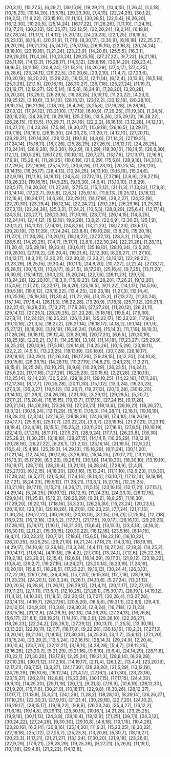 [20,3,11],
[15,27,5],
[6,29,7],
[30,15,9],
[19,29,21],
[10,4,15],
[1,26,4],
[1,5,18],
[10,15,23],
[10,14,20],
[3,5,18],
[29,23,30],
[7,4,10],
[22,24,29],
[30,1,2],
[19,2,5],
[11,9,22],
[23,15,10],
[11,11,10],
[30,28,5],
[22,5,4],
[6,26,20],
[16,12,30],
[10,20,5],
[25,14,24],
[16,17,22],
[11,28,26],
[1,11,10],
[1,24,15],
[13,17,21],
[30,3,13],
[20,25,17],
[22,12,5],
[22,20,24],
[9,2,14],
[6,18,8],
[27,28,24],
[11,17,1],
[1,4,12],
[5,20,13],
[24,23,23],
[22,1,25],
[18,19,5],
[5,23,13],
[8,16,4],
[20,21,9],
[1,7,11],
[8,30,17],
[3,30,9],
[6,16,18],
[22,25,27],
[9,20,26],
[16,21,23],
[5,24,17],
[15,17,15],
[26,15,10],
[22,16,3],
[20,24,24],
[8,18,10],
[23,19,16],
[1,21,24],
[23,23,9],
[14,20,6],
[25,5,5],
[16,3,1],
[29,29,20],
[11,4,26],
[10,23,24],
[29,25,16],
[27,27,22],
[9,7,22],
[6,21,18],
[25,11,19],
[14,13,3],
[15,28,17],
[14,3,12],
[29,8,19],
[30,14,20],
[20,23,4],
[8,16,5],
[4,11,18],
[20,8,24],
[21,13,21],
[14,26,29],
[27,4,17],
[27,4,25],
[5,28,6],
[23,24,11],
[29,22,5],
[30,20,6],
[23,2,10],
[11,4,7],
[27,23,6],
[10,20,19],
[8,20,22],
[5,29,22],
[16,13,2],
[2,11,14],
[6,12,4],
[3,13,6],
[16,5,18],
[25,3,28],
[21,1,5],
[20,16,19],
[28,30,27],
[26,7,18],
[25,27,24],
[11,19,7],
[21,19,17],
[2,12,27],
[20,5,14],
[8,5,8],
[6,24,8],
[7,28,20],
[3,20,28],
[5,20,30],
[13,29,1],
[26,29,5],
[19,28,25],
[5,19,11],
[11,20,22],
[4,23,1],
[19,25,12],
[3,10,6],
[3,14,10],
[28,16,12],
[23,12,2],
[23,12,19],
[20,28,10],
[9,10,25],
[16,21,16],
[1,18,20],
[9,4,26],
[3,25,8],
[17,16,28],
[9,28,16],
[27,3,12],
[17,24,12],
[13,21,10],
[7,17,13],
[6,10,9],
[7,29,25],
[11,19,30],
[1,24,5],
[20,16,23],
[24,28,21],
[6,29,19],
[25,2,19],
[12,5,26],
[25,29,12],
[16,28,22],
[26,26,15],
[9,13,5],
[10,29,7],
[1,24,16],
[22,2,2],
[6,16,13],
[3,12,28],
[4,12,13],
[14,27,21],
[14,23,26],
[7,5,18],
[8,30,27],
[15,9,18],
[26,16,5],
[3,29,17],
[19,7,18],
[16,18,1],
[26,15,30],
[24,30,21],
[13,20,7],
[4,12,10],
[27,20,11],
[28,29,21],
[20,14,30],
[28,12,3],
[19,1,8],
[4,8,6],
[21,14,2],
[27,19,21],
[17,24,14],
[15,18,11],
[18,7,26],
[25,28,29],
[27,26,9],
[18,12,17],
[24,28,25],
[13,24,14],
[26,9,28],
[9,3,30],
[9,2,9],
[8,1,29],
[18,30,10],
[18,14,5],
[26,8,30],
[12,1,1],
[30,5,28],
[26,17,21],
[10,10,10],
[20,7,27],
[13,17,6],
[21,13,17],
[2,16,8],
[7,9,9],
[15,26,4],
[11,28,25],
[10,6,19],
[21,6,29],
[15,5,6],
[28,9,16],
[14,3,10],
[12,29,5],
[22,19,19],
[25,15,22],
[30,6,28],
[11,23,13],
[20,25,14],
[26,1,13],
[6,14,15],
[16,25,17],
[28,4,13],
[10,24,25],
[4,13,10],
[9,15,16],
[15,24,6],
[22,9,19],
[11,11,8],
[4,19,12],
[24,5,4],
[27,12,13],
[7,27,16],
[2,6,9],
[29,27,15],
[18,26,23],
[19,16,15],
[14,5,25],
[9,16,30],
[4,6,4],
[13,10,10],
[1,8,29],
[23,5,17],
[19,20,20],
[11,27,24],
[27,15,5],
[15,11,12],
[21,11,3],
[1,13,22],
[17,8,8],
[13,14,14],
[17,22,7],
[9,5,8],
[2,6,3],
[25,9,15],
[11,8,13],
[9,25,12],
[3,16,12],
[12,16,8],
[16,24,17],
[4,6,26],
[22,29,11],
[14,17,19],
[28,2,27],
[24,22,19],
[22,20,30],
[23,28,4],
[16,12,14],
[22,24,22],
[29,1,28],
[26,29,16],
[3,25,30],
[27,3,13],
[22,24,26],
[25,3,2],
[7,24,2],
[10,5,3],
[28,8,29],
[25,6,4],
[12,17,14],
[24,3,5],
[23,27,7],
[26,23,30],
[11,10,19],
[23,7,11],
[26,14,15],
[14,3,25],
[12,24,14],
[2,14,12],
[9,12,16],
[9,2,28],
[3,8,2],
[22,6,9],
[2,30,2],
[25,1,9],
[20,11,2],
[14,11,12],
[7,14,12],
[24,8,26],
[13,21,23],
[18,17,23],
[13,6,17],
[20,20,19],
[13,17,29],
[7,24,24],
[23,8,6],
[19,10,28],
[3,8,21],
[15,20,18],
[11,27,1],
[11,24,28],
[13,20,11],
[18,19,22],
[27,22,12],
[28,3,2],
[13,4,29],
[26,5,6],
[14,29,25],
[7,4,7],
[5,17,7],
[2,8,1],
[22,30,24],
[22,21,28],
[1,28,13],
[11,20,4],
[25,29,19],
[9,23,4],
[30,6,11],
[25,18,10],
[28,10,24],
[3,5,20],
[19,28,10],
[27,19,2],
[26,20,4],
[19,21,6],
[2,12,30],
[8,26,27],
[11,27,10],
[14,13,17],
[4,3,21],
[2,20,21],
[22,30,3],
[2,23,2],
[3,16,12],
[22,28,22],
[3,23,29],
[8,25,15],
[9,30,4],
[10,11,1],
[24,8,20],
[10,7,27],
[7,22,4],
[27,13,17],
[5,28,5],
[30,15,13],
[10,8,17],
[8,21,5],
[8,17,26],
[25,16,4],
[9,7,25],
[13,11,20],
[6,30,9],
[15,14,12],
[30,1,23],
[5,20,24],
[22,7,6],
[26,11,23],
[29,7,5],
[13,24,28],
[22,20,10],
[18,3,1],
[15,19,23],
[28,28,20],
[7,26,2],
[9,12,20],
[15,4,6],
[1,17,21],
[3,22,17],
[9,4,20],
[25,19,5],
[9,11,22],
[14,1,17],
[14,5,16],
[30,5,18],
[19,6,12],
[28,16,22],
[13,4,25],
[29,23,18],
[1,27,3],
[12,14,4],
[10,25,19],
[15,19,30],
[11,30,4],
[11,22,26],
[13,25,2],
[17,13,27],
[11,30,24],
[15,1,14],
[17,18,4],
[26,11,3],
[16,22,28],
[13,20,9],
[1,18,3],
[25,11,12],
[20,21,1],
[22,27,4],
[8,28,23],
[7,13,27],
[17,9,26],
[27,27,20],
[11,20,12],
[26,21,11],
[29,14,12],
[27,25,1],
[28,29,25],
[21,23,28],
[5,18,18],
[19,5,4],
[7,6,30],
[27,8,11],
[12,24,12],
[16,25,22],
[26,11,29],
[25,22,17],
[15,23,23],
[17,9,6],
[30,10,16],
[21,3,5],
[18,27,2],
[28,21,14],
[16,18,17],
[4,18,2],
[9,1,14],
[9,1,9],
[5,27,12],
[8,16,30],
[3,19,19],
[16,26,24],
[1,6,9],
[15,14,3],
[11,7,19],
[8,19,3],
[17,26,26],
[6,18,11],
[19,12,4],
[29,20,16],
[20,17,23],
[6,6,5],
[20,30,19],
[18,25,18],
[2,26,2],
[3,1,1],
[14,25,18],
[3,1,6],
[11,14,18],
[17,23,27],
[25,29,9],
[6,25,20],
[20,10,9],
[17,5,18],
[29,14,8],
[14,25,26],
[10,15,29],
[23,19,11],
[22,2,2],
[4,5,5],
[13,23,25],
[19,13,19],
[20,18,6],
[30,7,28],
[26,18,17],
[29,18,10],
[30,29,1],
[12,26,24],
[18,17,26],
[29,28,15],
[3,12,20],
[24,10,8],
[30,15,6],
[28,23,15],
[14,28,11],
[10,27,19],
[14,8,21],
[24,1,23],
[1,3,27],
[6,15,6],
[8,25,26],
[13,10,25],
[6,9,8],
[10,29,29],
[26,23,5],
[14,24,1],
[25,6,22],
[17,11,18],
[1,27,26],
[18,25,23],
[20,15,6],
[2,21,28],
[2,10,13],
[12,25,14],
[2,14,23],
[30,5,23],
[29,19,21],
[29,10,25],
[14,22,16],
[17,11,26],
[12,17,30],
[8,17,7],
[20,25,28],
[20,11,30],
[15,1,12],
[13,3,24],
[16,23,23],
[27,3,3],
[26,3,27],
[18,5,12],
[12,26,7],
[19,27,12],
[20,10,28],
[30,12,25],
[3,14,10],
[21,26,1],
[24,26,26],
[7,21,30],
[3,29,12],
[29,28,5],
[5,20,7],
[27,11,2],
[15,20,4],
[16,15,15],
[19,13,7],
[7,17,15],
[27,24,15],
[9,17,28],
[20,21,14],
[14,29,29],
[23,26,13],
[27,23,21],
[18,13,6],
[26,16,21],
[18,26,27],
[9,3,12],
[30,18,24],
[12,11,29],
[5,15,1],
[1,16,3],
[14,28,11],
[2,18,1],
[19,18,19],
[18,28,21],
[2,3,14],
[22,16,5],
[28,18,28],
[24,16,18],
[7,4,10],
[19,26,19],
[24,17,7],
[25,9,6],
[25,17,7],
[20,22,20],
[3,3,7],
[23,19,15],
[21,27,21],
[1,23,11],
[9,19,4],
[22,4,18],
[6,15,5],
[15,25,2],
[23,11,20],
[27,16,6],
[27,8,5],
[10,10,19],
[22,14,1],
[7,1,29],
[8,11,17],
[27,9,27],
[28,9,24],
[17,7,3],
[26,23,8],
[7,6,30],
[25,28,2],
[1,30,25],
[3,18,18],
[28,27,15],
[14,14,1],
[10,25,29],
[18,12,9],
[20,28,16],
[26,27,22],
[8,26,1],
[21,2,12],
[25,16,14],
[21,19,5],
[12,9,22],
[16,5,4],
[5,4,16],
[25,29,3],
[4,29,13],
[15,16,29],
[8,11,24],
[30,11,20],
[17,21,14],
[12,24,10],
[10,12,6],
[3,26,30],
[15,14,25],
[20,12,21],
[13,11,16],
[15,13,3],
[5,17,29],
[6,3,23],
[9,26,11],
[30,1,8],
[14,10,30],
[18,30,10],
[13,19,19],
[16,19,17],
[28,7,10],
[28,29,4],
[3,21,10],
[4,28,24],
[7,28,9],
[2,4,9],
[25,27,13],
[6,12,15],
[4,18,20],
[20,1,16],
[5,13,24],
[11,11,10],
[12,9,23],
[1,9,30],
[17,28,24],
[9,5,27],
[21,15,16],
[17,4,14],
[8,14,4],
[13,10,7],
[17,12,14],
[9,19,19],
[2,7,21],
[8,24,23],
[19,5,12],
[11,23,21],
[13,3,1],
[5,27,15],
[12,25,25],
[13,21,16],
[9,17,11],
[1,15,21],
[4,26,17],
[11,5,15],
[23,10,15],
[12,17,21],
[27,15,1],
[4,29,14],
[5,24,25],
[10,10,12],
[18,12,9],
[11,24,23],
[24,23,3],
[28,12,15],
[29,9,14],
[11,25,8],
[5,12,2],
[26,26,29],
[9,21,2],
[8,8,25],
[1,16,30],
[17,29,20],
[9,22,13],
[7,18,16],
[3,3,23],
[26,25,30],
[15,23,24],
[20,23,5],
[20,16,10],
[23,7,8],
[20,18,26],
[8,27,6],
[30,23,23],
[7,7,24],
[21,11,15],
[1,30,25],
[26,27,22],
[30,28,13],
[20,13,13],
[3,1,15],
[16,7,1],
[7,25,15],
[12,7,18],
[16,9,23],
[16,12,18],
[29,5,2],
[17,7,7],
[21,17,5],
[9,9,17],
[26,16,10],
[29,29,23],
[17,26,10],
[5,19,17],
[1,10,1],
[14,21,20],
[13,6,4],
[13,13,3],
[23,4,18],
[4,16,3],
[16,30,11],
[2,11,2],
[15,30,15],
[20,30,22],
[18,12,16],
[23,5,16],
[6,14,15],
[9,4,11],
[30,23,21],
[20,7,12],
[7,18,6],
[15,6,5],
[18,22,19],
[16,10,22],
[26,20,25],
[9,25,25],
[29,21,10],
[9,21,24],
[7,18,21],
[14,3,15],
[18,19,19],
[4,29,17],
[14,10,9],
[2,26,14],
[13,3,24],
[4,4,17],
[6,27,24],
[2,18,3],
[14,25,2],
[30,14,17],
[11,6,14],
[4,10,18],
[15,4,2],
[27,7,10],
[13,24,1],
[7,12,6],
[25,22,26],
[19,2,18],
[23,29,2],
[2,15,4],
[12,6,9],
[16,14,29],
[9,17,3],
[21,9,12],
[23,18,22],
[10,8,4],
[29,2,7],
[19,27,15],
[4,24,27],
[25,20,14],
[8,23,19],
[1,24,19],
[6,20,10],
[15,8,5],
[18,28,5],
[17,23,22],
[9,16,13],
[30,24,4],
[26,3,13],
[12,22,18],
[29,17,29],
[26,4,16],
[15,7,20],
[9,15,30],
[12,7,18],
[28,19,18],
[11,23,23],
[24,20,1],
[20,3,24],
[1,26,1],
[14,10,6],
[5,27,24],
[13,21,12],
[20,20,5],
[6,28,9],
[11,26,11],
[26,29,12],
[21,4,11],
[20,11,17],
[22,27,20],
[19,11,21],
[2,11,11],
[13,5,7],
[12,10,25],
[21,28,1],
[15,30,17],
[28,19,1],
[4,19,12],
[11,4,12],
[4,10,30],
[11,18,5],
[22,20,12],
[3,7,27],
[20,26,4],
[13,27,26],
[23,14,13],
[4,19,7],
[26,27,16],
[20,5,20],
[18,5,8],
[19,21,1],
[22,8,1],
[29,4,1],
[24,10,15],
[24,9,20],
[10,3,8],
[29,30,3],
[2,8,24],
[16,7,18],
[2,11,23],
[23,15,16],
[21,12,6],
[24,28,9],
[6,1,13],
[14,29,20],
[27,24,13],
[16,26,8],
[5,6,17],
[21,8,1],
[28,19,21],
[1,14,16],
[18,2,9],
[29,28,10],
[22,26,27],
[18,26,23],
[22,24,2],
[28,26,1],
[27,29,12],
[30,13,11],
[1,25,5],
[13,30,18],
[3,13,22],
[22,10,11],
[2,7,7],
[18,17,8],
[9,22,26],
[30,18,16],
[10,2,3],
[7,27,13],
[3,20,16],
[9,21,16],
[1,18,15],
[21,30,30],
[4,25,23],
[3,11,7],
[5,6,12],
[27,1,20],
[13,15,24],
[23,29,2],
[13,5,24],
[22,16,15],
[28,14,3],
[29,24,9],
[2,20,4],
[30,10,4],
[23,7,20],
[22,12,21],
[3,19,11],
[4,28,28],
[5,4,7],
[28,12,25],
[2,16,26],
[23,20,7],
[5,21,29],
[9,21,16],
[9,6,10],
[9,6,4],
[24,14,29],
[28,11,6],
[10,22,1],
[21,30,20],
[13,17,8],
[2,25,24],
[19,21,3],
[28,8,14],
[6,29,28],
[27,10,28],
[30,11,12],
[17,2,10],
[14,19,17],
[2,11,4],
[26,1,2],
[13,4,4],
[23,20,18],
[2,17,21],
[28,7,15],
[3,3,27],
[24,17,30],
[28,28,20],
[21,5,29],
[13,12,19],
[24,29,29],
[19,10,6],
[19,12,14],
[21,4,17],
[27,16,1],
[4,17,30],
[23,23,18],
[23,15,27],
[26,2,11],
[12,8,8],
[15,23,26],
[30,17,15],
[17,17,15],
[24,4,30],
[9,9,10],
[14,25,20],
[25,11,19],
[20,7,1],
[9,21,3],
[7,19,9],
[10,6,19],
[26,12,30],
[21,9,20],
[15,11,6],
[30,21,9],
[10,18,17],
[22,9,8],
[8,30,26],
[28,12,27],
[17,17,7],
[11,13,8],
[5,3,21],
[24,1,29],
[1,28,2],
[18,28,10],
[8,29,14],
[26,26,27],
[17,10,25],
[22,30,3],
[27,9,13],
[21,21,4],
[30,29,16],
[22,7,20],
[24,10,2],
[16,29,17],
[28,15,17],
[19,19,22],
[9,8,6],
[26,23,24],
[25,4,27],
[16,12,2],
[11,6,18],
[19,14,8],
[9,29,13],
[23,30,19],
[10,16,1],
[4,21,28],
[23,25,25],
[19,9,16],
[30,11,12],
[24,3,9],
[28,19,4],
[18,12,9],
[7,1,25],
[28,7,1],
[24,3,12],
[30,24,22],
[27,24,26],
[9,30,30],
[29,10,8],
[4,6,18],
[10,1,15],
[10,4,26],
[23,20,16],
[6,3,14],
[30,8,16],
[25,14,20],
[11,9,3],
[15,23,25],
[8,30,22],
[22,19,18],
[25,1,12],
[27,25,7],
[25,23,3],
[13,20,8],
[5,30,7],
[18,19,27],
[20,23,3],
[1,17,21],
[21,21,27],
[13,1,24],
[7,30,20],
[21,9,18],
[23,26,6],
[22,9,29],
[17,6,21],
[28,28,29],
[19,25,26],
[9,27,21],
[5,26,8],
[11,19,1],
[10,1,18],
[29,4,8],
[21,2,22],
[14,12,8],